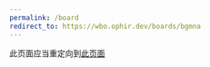 ```yaml
---
permalink: /board
redirect_to: https://wbo.ophir.dev/boards/bgmna
---
```


此页面应当重定向到[此页面](https://wbo.ophir.dev/boards/bgmna)